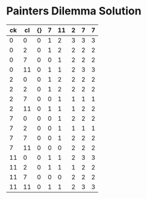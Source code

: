 # Painters Dilemma Solution

| ck | cl | {} | 7 | 11 | 2 | 7 | 7 |
| - | - | - | - | - | - | - | - |
| 0 | 0 | 0 | 1 | 2 | 3 | 3 | 3 |
| 0 | 2 | 0 | 1 | 2 | 2 | 2 | 2 |
| 0 | 7 | 0 | 0 | 1 | 2 | 2 | 2 |
| 0 | 11 | 0 | 1 | 1 | 2 | 3 | 3 |
| 2 | 0 | 0 | 1 | 2 | 2 | 2 | 2 |
| 2 | 2 | 0 | 1 | 2 | 2 | 2 | 2 |
| 2 | 7 | 0 | 0 | 1 | 1 | 1 | 1 |
| 2 | 11 | 0 | 1 | 1 | 1 | 2 | 2 |
| 7 | 0 | 0 | 0 | 1 | 2 | 2 | 2 |
| 7 | 2 | 0 | 0 | 1 | 1 | 1 | 1 |
| 7 | 7 | 0 | 0 | 1 | 2 | 2 | 2 |
| 7 | 11 | 0 | 0 | 0 | 2 | 2 | 2 |
| 11 | 0 | 0 | 1 | 1 | 2 | 3 | 3 |
| 11 | 2 | 0 | 1 | 1 | 1 | 2 | 2 |
| 11 | 7 | 0 | 0 | 0 | 2 | 2 | 2 |
| 11 | 11 | 0 | 1 | 1 | 2 | 3 | 3 |
